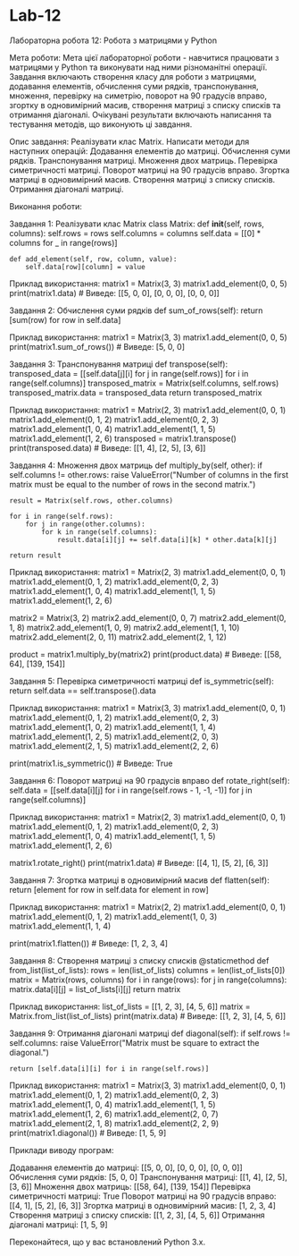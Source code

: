 # Lab-12
Лабораторна робота 12: Робота з матрицями у Python

Мета роботи:
Мета цієї лабораторної роботи - навчитися працювати з матрицями у Python та виконувати над ними різноманітні операції. Завдання включають створення класу для роботи з матрицями, додавання елементів, обчислення суми рядків, транспонування, множення, перевірку на симетрію, поворот на 90 градусів вправо, згортку в одновимірний масив, створення матриці з списку списків та отримання діагоналі. Очікувані результати включають написання та тестування методів, що виконують ці завдання.

Опис завдання:
Реалізувати клас Matrix.
Написати методи для наступних операцій:
Додавання елементів до матриці.
Обчислення суми рядків.
Транспонування матриці.
Множення двох матриць.
Перевірка симетричності матриці.
Поворот матриці на 90 градусів вправо.
Згортка матриці в одновимірний масив.
Створення матриці з списку списків.
Отримання діагоналі матриці.

Виконання роботи:

Завдання 1: Реалізувати клас Matrix
class Matrix:
    def __init__(self, rows, columns):
        self.rows = rows
        self.columns = columns
        self.data = [[0] * columns for _ in range(rows)]

    def add_element(self, row, column, value):
        self.data[row][column] = value
Приклад використання:
matrix1 = Matrix(3, 3)
matrix1.add_element(0, 0, 5)
print(matrix1.data)  # Виведе: [[5, 0, 0], [0, 0, 0], [0, 0, 0]]

Завдання 2: Обчислення суми рядків
def sum_of_rows(self):
    return [sum(row) for row in self.data]
    
Приклад використання:
matrix1 = Matrix(3, 3)
matrix1.add_element(0, 0, 5)
print(matrix1.sum_of_rows())  # Виведе: [5, 0, 0]

Завдання 3: Транспонування матриці
def transpose(self):
    transposed_data = [[self.data[j][i] for j in range(self.rows)] for i in range(self.columns)]
    transposed_matrix = Matrix(self.columns, self.rows)
    transposed_matrix.data = transposed_data
    return transposed_matrix
    
Приклад використання:
matrix1 = Matrix(2, 3)
matrix1.add_element(0, 0, 1)
matrix1.add_element(0, 1, 2)
matrix1.add_element(0, 2, 3)
matrix1.add_element(1, 0, 4)
matrix1.add_element(1, 1, 5)
matrix1.add_element(1, 2, 6)
transposed = matrix1.transpose()
print(transposed.data)  # Виведе: [[1, 4], [2, 5], [3, 6]]

Завдання 4: Множення двох матриць
def multiply_by(self, other):
    if self.columns != other.rows:
        raise ValueError("Number of columns in the first matrix must be equal to the number of rows in the second matrix.")

    result = Matrix(self.rows, other.columns)

    for i in range(self.rows):
        for j in range(other.columns):
            for k in range(self.columns):
                result.data[i][j] += self.data[i][k] * other.data[k][j]

    return result
    
Приклад використання:
matrix1 = Matrix(2, 3)
matrix1.add_element(0, 0, 1)
matrix1.add_element(0, 1, 2)
matrix1.add_element(0, 2, 3)
matrix1.add_element(1, 0, 4)
matrix1.add_element(1, 1, 5)
matrix1.add_element(1, 2, 6)

matrix2 = Matrix(3, 2)
matrix2.add_element(0, 0, 7)
matrix2.add_element(0, 1, 8)
matrix2.add_element(1, 0, 9)
matrix2.add_element(1, 1, 10)
matrix2.add_element(2, 0, 11)
matrix2.add_element(2, 1, 12)

product = matrix1.multiply_by(matrix2)
print(product.data)  # Виведе: [[58, 64], [139, 154]]

Завдання 5: Перевірка симетричності матриці
def is_symmetric(self):
    return self.data == self.transpose().data
    
Приклад використання:
matrix1 = Matrix(3, 3)
matrix1.add_element(0, 0, 1)
matrix1.add_element(0, 1, 2)
matrix1.add_element(0, 2, 3)
matrix1.add_element(1, 0, 2)
matrix1.add_element(1, 1, 4)
matrix1.add_element(1, 2, 5)
matrix1.add_element(2, 0, 3)
matrix1.add_element(2, 1, 5)
matrix1.add_element(2, 2, 6)

print(matrix1.is_symmetric())  # Виведе: True

Завдання 6: Поворот матриці на 90 градусів вправо
def rotate_right(self):
    self.data = [[self.data[i][j] for i in range(self.rows - 1, -1, -1)] for j in range(self.columns)]
    
Приклад використання:
matrix1 = Matrix(2, 3)
matrix1.add_element(0, 0, 1)
matrix1.add_element(0, 1, 2)
matrix1.add_element(0, 2, 3)
matrix1.add_element(1, 0, 4)
matrix1.add_element(1, 1, 5)
matrix1.add_element(1, 2, 6)

matrix1.rotate_right()
print(matrix1.data)  # Виведе: [[4, 1], [5, 2], [6, 3]]

Завдання 7: Згортка матриці в одновимірний масив
def flatten(self):
    return [element for row in self.data for element in row]
    
Приклад використання:
matrix1 = Matrix(2, 2)
matrix1.add_element(0, 0, 1)
matrix1.add_element(0, 1, 2)
matrix1.add_element(1, 0, 3)
matrix1.add_element(1, 1, 4)

print(matrix1.flatten())  # Виведе: [1, 2, 3, 4]

Завдання 8: Створення матриці з списку списків
@staticmethod
def from_list(list_of_lists):
    rows = len(list_of_lists)
    columns = len(list_of_lists[0])
    matrix = Matrix(rows, columns)
    for i in range(rows):
        for j in range(columns):
            matrix.data[i][j] = list_of_lists[i][j]
    return matrix
    
Приклад використання:
list_of_lists = [[1, 2, 3], [4, 5, 6]]
matrix = Matrix.from_list(list_of_lists)
print(matrix.data)  # Виведе: [[1, 2, 3], [4, 5, 6]]

Завдання 9: Отримання діагоналі матриці
def diagonal(self):
    if self.rows != self.columns:
        raise ValueError("Matrix must be square to extract the diagonal.")

    return [self.data[i][i] for i in range(self.rows)]
    
Приклад використання:
matrix1 = Matrix(3, 3)
matrix1.add_element(0, 0, 1)
matrix1.add_element(0, 1, 2)
matrix1.add_element(0, 2, 3)
matrix1.add_element(1, 0, 4)
matrix1.add_element(1, 1, 5)
matrix1.add_element(1, 2, 6)
matrix1.add_element(2, 0, 7)
matrix1.add_element(2, 1, 8)
matrix1.add_element(2, 2, 9)
print(matrix1.diagonal())  # Виведе: [1, 5, 9]

Приклади виводу програм:

Додавання елементів до матриці:
[[5, 0, 0], [0, 0, 0], [0, 0, 0]]
Обчислення суми рядків:
[5, 0, 0]
Транспонування матриці:
[[1, 4], [2, 5], [3, 6]]
Множення двох матриць:
[[58, 64], [139, 154]]
Перевірка симетричності матриці:
True
Поворот матриці на 90 градусів вправо:
[[4, 1], [5, 2], [6, 3]]
Згортка матриці в одновимірний масив:
[1, 2, 3, 4]
Створення матриці з списку списків:
[[1, 2, 3], [4, 5, 6]]
Отримання діагоналі матриці:
[1, 5, 9]

Переконайтеся, що у вас встановлений Python 3.x.

